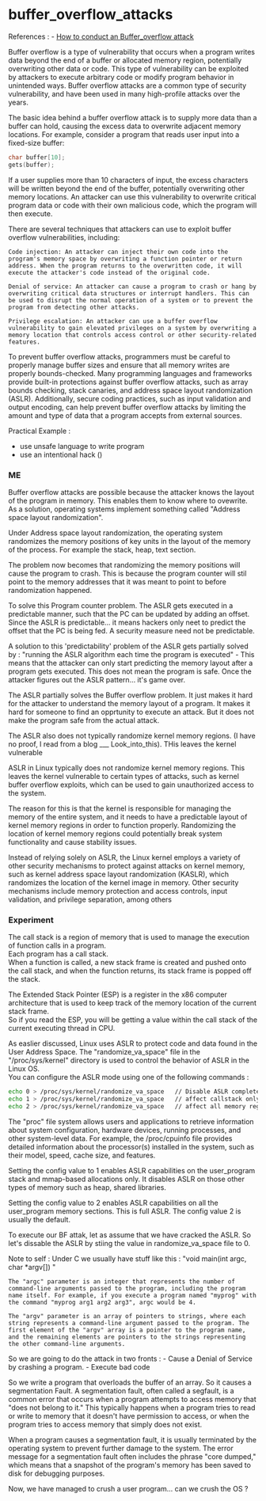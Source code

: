 # buffer_overflow_attacks

References : 
    - [How to conduct an Buffer_overflow attack](https://samsclass.info/127/proj/p3-lbuf1.htm)

Buffer overflow is a type of vulnerability that occurs when a program writes data beyond the end of a buffer or allocated memory region, potentially overwriting other data or code. This type of vulnerability can be exploited by attackers to execute arbitrary code or modify program behavior in unintended ways. Buffer overflow attacks are a common type of security vulnerability, and have been used in many high-profile attacks over the years.

The basic idea behind a buffer overflow attack is to supply more data than a buffer can hold, causing the excess data to overwrite adjacent memory locations. For example, consider a program that reads user input into a fixed-size buffer:

```C
char buffer[10];
gets(buffer);
```

If a user supplies more than 10 characters of input, the excess characters will be written beyond the end of the buffer, potentially overwriting other memory locations. An attacker can use this vulnerability to overwrite critical program data or code with their own malicious code, which the program will then execute.

There are several techniques that attackers can use to exploit buffer overflow vulnerabilities, including:

    Code injection: An attacker can inject their own code into the program's memory space by overwriting a function pointer or return address. When the program returns to the overwritten code, it will execute the attacker's code instead of the original code.

    Denial of service: An attacker can cause a program to crash or hang by overwriting critical data structures or interrupt handlers. This can be used to disrupt the normal operation of a system or to prevent the program from detecting other attacks.

    Privilege escalation: An attacker can use a buffer overflow vulnerability to gain elevated privileges on a system by overwriting a memory location that controls access control or other security-related features.

To prevent buffer overflow attacks, programmers must be careful to properly manage buffer sizes and ensure that all memory writes are properly bounds-checked. Many programming languages and frameworks provide built-in protections against buffer overflow attacks, such as array bounds checking, stack canaries, and address space layout randomization (ASLR). Additionally, secure coding practices, such as input validation and output encoding, can help prevent buffer overflow attacks by limiting the amount and type of data that a program accepts from external sources.



Practical Example : 
- use unsafe language to write program
- use an intentional hack () 


### ME

Buffer overflow attacks are possible because the attacker knows the layout of the program in memory. This enables them to know where to ovewrite. As a solution, operating systems implement something called "Address space layout randomization".  

Under Address space layout randomization, the operating system randomizes the memory positions of key units in the layout of the memory of the process. For example the stack, heap, text section.  

The problem now becomes that randomizing the memory positions will cause the program to crash. This is because the program counter will stil point to the memory addresses that it was meant to point to before randomization happened. 

To solve this Program counter problem. The ASLR gets executed in a predictable manner, such that the PC can be updated by adding an offset. Since the ASLR is predictable... it means hackers only neet to predict the offset that the PC is being fed. A security measure need not be predictable.

A solution to this 'predictability' problem of the ASLR gets partially solved by : "running the ASLR algorithm each time the program is executed" - This means that the attacker can only start predicting the memory layout after a program gets executed. This does not mean the program is safe. Once the attacker figures out the ASLR pattern... it's game over.

The ASLR partially solves the Buffer overflow problem. It just makes it hard for the attacker to understand the memory layout of a program. It makes it hard for someone to find an opprtunity to execute an attack. But it does not make the program safe from the actual attack.

The ASLR also does not typically randomize kernel memory regions. (I have no proof, I read from a blog ___ Look_into_this). THis leaves the kernel vulnerable

ASLR in Linux typically does not randomize kernel memory regions. This leaves the kernel vulnerable to certain types of attacks, such as kernel buffer overflow exploits, which can be used to gain unauthorized access to the system.

The reason for this is that the kernel is responsible for managing the memory of the entire system, and it needs to have a predictable layout of kernel memory regions in order to function properly. Randomizing the location of kernel memory regions could potentially break system functionality and cause stability issues.

Instead of relying solely on ASLR, the Linux kernel employs a variety of other security mechanisms to protect against attacks on kernel memory, such as kernel address space layout randomization (KASLR), which randomizes the location of the kernel image in memory. Other security mechanisms include memory protection and access controls, input validation, and privilege separation, among others


### Experiment

The call stack is a region of memory that is used to manage the execution of function calls in a program.  
Each program has a call stack.  
When a function is called, a new stack frame is created and pushed onto the call stack, and when the function returns, its stack frame is popped off the stack.  


The Extended Stack Pointer (ESP) is a register in the x86 computer architecture that is used to keep track of the memory location of the current stack frame.  
So if you read the ESP, you will be getting a value within the call stack of the current executing thread in CPU.  


As easlier discussed, Linux uses ASLR to protect code and data found in the User Address Space. 
The "randomize_va_space" file in the "/proc/sys/kernel" directory is used to control the behavior of ASLR in the Linux OS.  
You can configure the ASLR mode using one of the following commands :  
```bash
echo 0 > /proc/sys/kernel/randomize_va_space   // Disable ASLR completely
echo 1 > /proc/sys/kernel/randomize_va_space   // affect callstack only 
echo 2 > /proc/sys/kernel/randomize_va_space   // affect all memory regions
```

The "proc" file system allows users and applications to retrieve information about system configuration, hardware devices, running processes, and other system-level data. For example, the /proc/cpuinfo file provides detailed information about the processor(s) installed in the system, such as their model, speed, cache size, and features.  

Setting the config value to 1 enables ASLR capabilities on the user_program stack and mmap-based allocations only. It disables ASLR on those other types of memory such as heap, shared libraries.  

Setting the config value to 2 enables ASLR capabilities on all the user_program memory sections. This is full ASLR.  The config value 2 is usually the default.  

To execute our BF attak, let as assume that we have cracked the ASLR. So let's dissable the ASLR by stiing the value in randomize_va_space file to 0.  

Note to self :
    Under C we usually have stuff like this : "void main(int argc, char *argv[]) "

    The "argc" parameter is an integer that represents the number of command-line arguments passed to the program, including the program name itself. For example, if you execute a program named "myprog" with the command "myprog arg1 arg2 arg3", argc would be 4.

    The "argv" parameter is an array of pointers to strings, where each string represents a command-line argument passed to the program. The first element of the "argv" array is a pointer to the program name, and the remaining elements are pointers to the strings representing the other command-line arguments.

So we are going to do the attack in two fronts :
    - Cause a Denial of Service by crashing a program.
    - Execute bad code 

So we write a program that overloads the buffer of an array. So it causes a segmentation Fault. A segmentation fault, often called a segfault, is a common error that occurs when a program attempts to access memory that "does not belong to it." This typically happens when a program tries to read or write to memory that it doesn't have permission to access, or when the program tries to access memory that simply does not exist.

When a program causes a segmentation fault, it is usually terminated by the operating system to prevent further damage to the system. The error message for a segmentation fault often includes the phrase "core dumped," which means that a snapshot of the program's memory has been saved to disk for debugging purposes.

Now, we have managed to crush a user program... can we crush the OS ?


